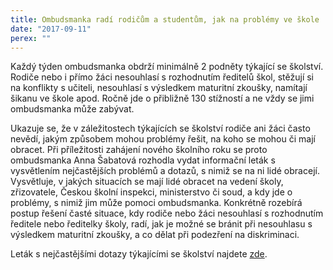 ```yaml
---
title: Ombudsmanka radí rodičům a studentům, jak na problémy ve škole
date: "2017-09-11"
perex: ""
---
```




Každý týden ombudsmanka obdrží minimálně 2 podněty týkající se školství. Rodiče nebo i přímo žáci nesouhlasí s rozhodnutím ředitelů škol, stěžují si na konflikty s učiteli, nesouhlasí s výsledkem maturitní zkoušky, namítají šikanu ve škole apod. Ročně jde o přibližně 130 stížností a ne vždy se jimi ombudsmanka může zabývat. 



Ukazuje se, že v záležitostech týkajících se školství rodiče ani žáci často nevědí, jakým způsobem mohou problémy řešit, na koho se mohou či mají obracet. Při příležitosti zahájení nového školního roku se proto ombudsmanka Anna Šabatová rozhodla vydat informační leták s vysvětlením nejčastějších problémů a dotazů, s nimiž se na ni lidé obracejí. Vysvětluje, v jakých situacích se mají lidé obracet na vedení školy, zřizovatele, Českou školní inspekci, ministerstvo či soud, a kdy jde o problémy, s nimiž jim může pomoci ombudsmanka. Konkrétně rozebírá postup řešení časté situace, kdy rodiče nebo žáci nesouhlasí s rozhodnutím ředitele nebo ředitelky školy, radí, jak je možné se bránit při nesouhlasu s výsledkem maturitní zkoušky, a co dělat při podezření na diskriminaci.



Leták s nejčastějšími dotazy týkajícími se školství najdete [zde](https://www.ochrance.cz/stiznosti-na-urady/chcete-si-stezovat/zivotni-situace-problemy-a-jejich-reseni/skolstvi-nejcastejsi-dotazy/). 


